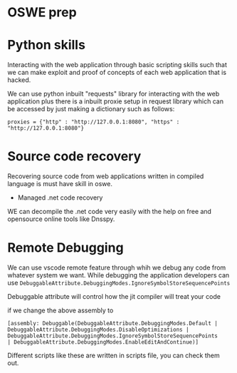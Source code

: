 # OSWE prep


# Python skills
Interacting with the web application through basic scripting skills such that we can make exploit and proof of concepts of each web application that is hacked.


We can use python inbuilt "requests" library for interacting with the web application plus there is a inbuilt proxie setup in request library which can be accessed by just making a dictionary such as follows:



```proxies = {"http" : "http://127.0.0.1:8080", "https" : "http://127.0.0.1:8080"}```



# Source code recovery

Recovering source code from web applications written in compiled language is must have skill in oswe.

* Managed .net code recovery

WE can decompile the .net code very easily with the help on free and opensource online tools like Dnsspy.

# Remote Debugging
We can use vscode remote feature through whih we debug any code from whatever system we want.
While debugging the application developers can use
```DebuggableAttribute.DebuggingModes.IgnoreSymbolStoreSequencePoints```

Debuggable attribute will control how the jit compiler will treat your code

if we change the above assembly to 


```
[assembly: Debuggable(DebuggableAttribute.DebuggingModes.Default |
DebuggableAttribute.DebuggingModes.DisableOptimizations |
DebuggableAttribute.DebuggingModes.IgnoreSymbolStoreSequencePoints
| DebuggableAttribute.DebuggingModes.EnableEditAndContinue)]
```

Different scripts like these are written in scripts file, you can check them out.

















